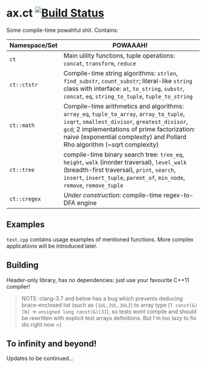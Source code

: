 # ax.ct [![Build Status](https://travis-ci.org/Mototroller/ax.ct.svg?branch=master)](https://travis-ci.org/Mototroller/ax.ct)

Some compile-time powahful shit. Contains:

Namespace/Set | POWAAAH!
--- | ---
`ct` | Main ulility functions, tuple operations: `concat`, `transform`, `reduce`
`ct::ctstr` | Compile-time string algorithms: `strlen`, `find_substr`, `count_substr`; literal-like `string` class with interface: `at`, `to_string`, `substr`, `concat`, `eq`, `string_to_tuple`, `tuple_to_string`
`ct::math` | Compile-time arithmetics and algorithms: `array_eq`, `tuple_to_array`, `array_to_tuple`, `isqrt`, `smallest_divisor`, `greatest_divisor`, `gcd`; 2 implementations of prime factorization: naive (exponential complexity) and Pollard Rho algorithm (~sqrt complexity)
`ct::tree` | compile-time binary search tree: `tree_eq`, `height`, `walk` (inorder traversal), `level_walk` (breadth-first traversal), `print`, `search`, `insert`, `insert_tuple`, `parent_of`, `min_node`, `remove`, `remove_tuple`
`ct::cregex` | _Under construction_: compile-time regex-to-DFA engine

## Examples

`test.cpp` contains usage examples of mentioned functions. More complex applications will be introduced later.

## Building

Header-only library, has no dependencies: just use your favourite C++11 compiler!

> NOTE: clang-3.7 and below has a bug which prevents deducing brace-enclosed list (such as `{1UL,2UL,3UL}`) to array type (`T const(&)[N]` -> `unsigned long const(&)[3]`), so tests wont compile and should be rewritten with explicit test arrays definitions. But I'm too lazy to fix dis right now =)

## To infinity and beyond!

Updates to be continued...
